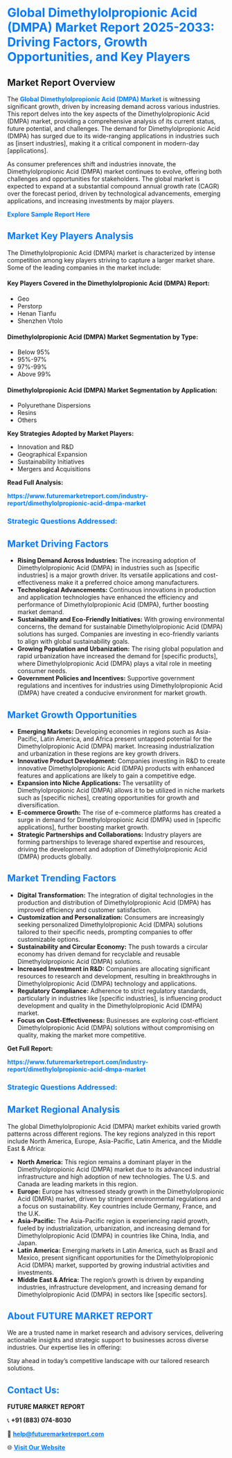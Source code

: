 <h1 style="color: #007BFF;">Global Dimethylolpropionic Acid (DMPA) Market Report 2025-2033: Driving Factors, Growth Opportunities, and Key Players</h1>

<section id="overview">
<h2>Market Report Overview</h2>
<p>The <a href="https://www.futuremarketreport.com/industry-report/dimethylolpropionic-acid-dmpa-market" style="color: #007BFF; text-decoration: none;"><strong>Global Dimethylolpropionic Acid (DMPA) Market</strong></a> is witnessing significant growth, driven by increasing demand across various industries. This report delves into the key aspects of the Dimethylolpropionic Acid (DMPA) market, providing a comprehensive analysis of its current status, future potential, and challenges. The demand for Dimethylolpropionic Acid (DMPA) has surged due to its wide-ranging applications in industries such as [insert industries], making it a critical component in modern-day [applications].</p>
<p>As consumer preferences shift and industries innovate, the Dimethylolpropionic Acid (DMPA) market continues to evolve, offering both challenges and opportunities for stakeholders. The global market is expected to expand at a substantial compound annual growth rate (CAGR) over the forecast period, driven by technological advancements, emerging applications, and increasing investments by major players.</p>
</section>

<section id="overview">
<p><a href="https://www.futuremarketreport.com/request-sample/reportId=54424" style="color: #007BFF; text-decoration: none;"><strong>Explore Sample Report Here</strong></a></p>
</section>

<section id="key-players">
<h2 style="color: #007BFF;">Market Key Players Analysis</h2>
<p>The Dimethylolpropionic Acid (DMPA) market is characterized by intense competition among key players striving to capture a larger market share. Some of the leading companies in the market include:</p>
<h4>Key Players Covered in the Dimethylolpropionic Acid (DMPA) Report:</h4>
<ul><li>Geo</li><li>Perstorp</li><li>Henan Tianfu</li><li>Shenzhen Vtolo</li></ul>
<h4>Dimethylolpropionic Acid (DMPA) Market Segmentation by Type:</h4>
<ul><li>Below 95%</li><li>95%-97%</li><li>97%-99%</li><li>Above 99%</li></ul>

<h4>Dimethylolpropionic Acid (DMPA) Market Segmentation by Application:</h4>
<ul><li>Polyurethane Dispersions</li><li>Resins</li><li>Others</li></ul>
<p><strong>Key Strategies Adopted by Market Players:</strong></p>
<ul>
<li>Innovation and R&D</li>
<li>Geographical Expansion</li>
<li>Sustainability Initiatives</li>
<li>Mergers and Acquisitions</li>
</ul>
</section>

<section>
<p><strong>Read Full Analysis: </strong></p><a href="https://www.futuremarketreport.com/industry-report/dimethylolpropionic-acid-dmpa-market" style="color: #007BFF; text-decoration: none;"><strong>https://www.futuremarketreport.com/industry-report/dimethylolpropionic-acid-dmpa-market</strong></a>
<h3 style="color: #007BFF;">Strategic Questions Addressed:</h3>
</section>

<section id="driving-factors">
<h2 style="color: #007BFF;">Market Driving Factors</h2>
<ul>
<li><strong>Rising Demand Across Industries:</strong> The increasing adoption of Dimethylolpropionic Acid (DMPA) in industries such as [specific industries] is a major growth driver. Its versatile applications and cost-effectiveness make it a preferred choice among manufacturers.</li>
<li><strong>Technological Advancements:</strong> Continuous innovations in production and application technologies have enhanced the efficiency and performance of Dimethylolpropionic Acid (DMPA), further boosting market demand.</li>
<li><strong>Sustainability and Eco-Friendly Initiatives:</strong> With growing environmental concerns, the demand for sustainable Dimethylolpropionic Acid (DMPA) solutions has surged. Companies are investing in eco-friendly variants to align with global sustainability goals.</li>
<li><strong>Growing Population and Urbanization:</strong> The rising global population and rapid urbanization have increased the demand for [specific products], where Dimethylolpropionic Acid (DMPA) plays a vital role in meeting consumer needs.</li>
<li><strong>Government Policies and Incentives:</strong> Supportive government regulations and incentives for industries using Dimethylolpropionic Acid (DMPA) have created a conducive environment for market growth.</li>
</ul>
</section>

<section id="growth-opportunities">
<h2 style="color: #007BFF;">Market Growth Opportunities</h2>
<ul>
<li><strong>Emerging Markets:</strong> Developing economies in regions such as Asia-Pacific, Latin America, and Africa present untapped potential for the Dimethylolpropionic Acid (DMPA) market. Increasing industrialization and urbanization in these regions are key growth drivers.</li>
<li><strong>Innovative Product Development:</strong> Companies investing in R&D to create innovative Dimethylolpropionic Acid (DMPA) products with enhanced features and applications are likely to gain a competitive edge.</li>
<li><strong>Expansion into Niche Applications:</strong> The versatility of Dimethylolpropionic Acid (DMPA) allows it to be utilized in niche markets such as [specific niches], creating opportunities for growth and diversification.</li>
<li><strong>E-commerce Growth:</strong> The rise of e-commerce platforms has created a surge in demand for Dimethylolpropionic Acid (DMPA) used in [specific applications], further boosting market growth.</li>
<li><strong>Strategic Partnerships and Collaborations:</strong> Industry players are forming partnerships to leverage shared expertise and resources, driving the development and adoption of Dimethylolpropionic Acid (DMPA) products globally.</li>
</ul>
</section>

<section id="trending-factors">
<h2 style="color: #007BFF;">Market Trending Factors</h2>
<ul>
<li><strong>Digital Transformation:</strong> The integration of digital technologies in the production and distribution of Dimethylolpropionic Acid (DMPA) has improved efficiency and customer satisfaction.</li>
<li><strong>Customization and Personalization:</strong> Consumers are increasingly seeking personalized Dimethylolpropionic Acid (DMPA) solutions tailored to their specific needs, prompting companies to offer customizable options.</li>
<li><strong>Sustainability and Circular Economy:</strong> The push towards a circular economy has driven demand for recyclable and reusable Dimethylolpropionic Acid (DMPA) solutions.</li>
<li><strong>Increased Investment in R&D:</strong> Companies are allocating significant resources to research and development, resulting in breakthroughs in Dimethylolpropionic Acid (DMPA) technology and applications.</li>
<li><strong>Regulatory Compliance:</strong> Adherence to strict regulatory standards, particularly in industries like [specific industries], is influencing product development and quality in the Dimethylolpropionic Acid (DMPA) market.</li>
<li><strong>Focus on Cost-Effectiveness:</strong> Businesses are exploring cost-efficient Dimethylolpropionic Acid (DMPA) solutions without compromising on quality, making the market more competitive.</li>
</ul>
</section>

<section>
<p><strong>Get Full Report: </strong></p><a href="https://www.futuremarketreport.com/industry-report/dimethylolpropionic-acid-dmpa-market" style="color: #007BFF; text-decoration: none;"><strong>https://www.futuremarketreport.com/industry-report/dimethylolpropionic-acid-dmpa-market</strong></a>
<h3 style="color: #007BFF;">Strategic Questions Addressed:</h3>
</section>


<section id="regional-analysis">
<h2 style="color: #007BFF;">Market Regional Analysis</h2>
<p>The global Dimethylolpropionic Acid (DMPA) market exhibits varied growth patterns across different regions. The key regions analyzed in this report include North America, Europe, Asia-Pacific, Latin America, and the Middle East & Africa:</p>
<ul>
<li><strong>North America:</strong> This region remains a dominant player in the Dimethylolpropionic Acid (DMPA) market due to its advanced industrial infrastructure and high adoption of new technologies. The U.S. and Canada are leading markets in this region.</li>
<li><strong>Europe:</strong> Europe has witnessed steady growth in the Dimethylolpropionic Acid (DMPA) market, driven by stringent environmental regulations and a focus on sustainability. Key countries include Germany, France, and the U.K.</li>
<li><strong>Asia-Pacific:</strong> The Asia-Pacific region is experiencing rapid growth, fueled by industrialization, urbanization, and increasing demand for Dimethylolpropionic Acid (DMPA) in countries like China, India, and Japan.</li>
<li><strong>Latin America:</strong> Emerging markets in Latin America, such as Brazil and Mexico, present significant opportunities for the Dimethylolpropionic Acid (DMPA) market, supported by growing industrial activities and investments.</li>
<li><strong>Middle East & Africa:</strong> The region’s growth is driven by expanding industries, infrastructure development, and increasing demand for Dimethylolpropionic Acid (DMPA) in sectors like [specific sectors].</li>
</ul>
</section>

<footer>
<h2 style="color: #007BFF;">About FUTURE MARKET REPORT</h2>
<p>We are a trusted name in market research and advisory services, delivering actionable insights and strategic support to businesses across diverse industries. Our expertise lies in offering:</p>

<p>Stay ahead in today’s competitive landscape with our tailored research solutions.</p>

<h2 style="color: #007BFF;">Contact Us:</h2>
<p><strong>FUTURE MARKET REPORT</strong></p>
<p>📞 <strong>+91 (883) 074-8030</strong></p>
<p>📧 <strong><a href="mailto:help@futuremarketreport.com" style="color: #007BFF;">help@futuremarketreport.com</a></strong></p>
<p>🌐 <strong><a href="https://www.futuremarketreport.com/" style="color: #007BFF;">Visit Our Website</a></strong></p>
</footer>